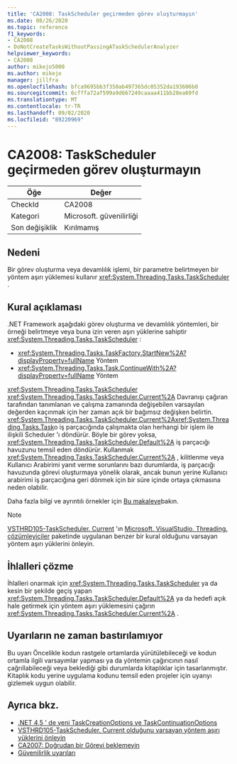 ```yaml
---
title: 'CA2008: TaskScheduler geçirmeden görev oluşturmayın'
ms.date: 08/26/2020
ms.topic: reference
f1_keywords:
- CA2008
- DoNotCreateTasksWithoutPassingATaskSchedulerAnalyzer
helpviewer_keywords:
- CA2008
author: mikejo5000
ms.author: mikejo
manager: jillfra
ms.openlocfilehash: bfca9695bb3f350ab497365dc05352da193606b0
ms.sourcegitcommit: 6cfffa72af599a9d667249caaaa411bb28ea69fd
ms.translationtype: MT
ms.contentlocale: tr-TR
ms.lasthandoff: 09/02/2020
ms.locfileid: "89220969"
---
```

# <a name="ca2008-do-not-create-tasks-without-passing-a-taskscheduler"></a>CA2008: TaskScheduler geçirmeden görev oluşturmayın

|Öğe|Değer|
|-|-|
|CheckId|CA2008|
|Kategori|Microsoft. güvenilirliği|
|Son değişiklik|Kırılmamış|

## <a name="cause"></a>Nedeni

Bir görev oluşturma veya devamlılık işlemi, bir parametre belirtmeyen bir yöntem aşırı yüklemesi kullanır <xref:System.Threading.Tasks.TaskScheduler> .

## <a name="rule-description"></a>Kural açıklaması

.NET Framework aşağıdaki görev oluşturma ve devamlılık yöntemleri, bir örneği belirtmeye veya buna izin veren aşırı yüklerine sahiptir <xref:System.Threading.Tasks.TaskScheduler> :
- <xref:System.Threading.Tasks.TaskFactory.StartNew%2A?displayProperty=fullName> Yöntem 
- <xref:System.Threading.Tasks.Task.ContinueWith%2A?displayProperty=fullName> Yöntem

<xref:System.Threading.Tasks.TaskScheduler> <xref:System.Threading.Tasks.TaskScheduler.Current%2A> Davranışı çağıran tarafından tanımlanan ve çalışma zamanında değişebilen varsayılan değerden kaçınmak için her zaman açık bir bağımsız değişken belirtin. <xref:System.Threading.Tasks.TaskScheduler.Current%2A><xref:System.Threading.Tasks.Task>o iş parçacığında çalışmakta olan herhangi bir işlem ile ilişkili Scheduler 'ı döndürür. Böyle bir görev yoksa, <xref:System.Threading.Tasks.TaskScheduler.Default%2A> iş parçacığı havuzunu temsil eden döndürür. Kullanmak <xref:System.Threading.Tasks.TaskScheduler.Current%2A> , kilitlenme veya Kullanıcı Arabirimi yanıt verme sorunlarını bazı durumlarda, iş parçacığı havuzunda görevi oluşturmaya yönelik olarak, ancak bunun yerine Kullanıcı arabirimi iş parçacığına geri dönmek için bir süre içinde ortaya çıkmasına neden olabilir.

Daha fazla bilgi ve ayrıntılı örnekler için [Bu makaleye](https://devblogs.microsoft.com/pfxteam/new-taskcreationoptions-and-taskcontinuationoptions-in-net-4-5/)bakın.

> [!NOTE]
> [VSTHRD105-TaskScheduler. Current](https://github.com/microsoft/vs-threading/blob/master/doc/analyzers/VSTHRD105.md) 'ın [Microsoft. VisualStudio. Threading. çözümleyiciler](https://www.nuget.org/packages/Microsoft.VisualStudio.Threading.Analyzers) paketinde uygulanan benzer bir kural olduğunu varsayan yöntem aşırı yüklerini önleyin.

## <a name="how-to-fix-violations"></a>İhlalleri çözme

İhlalleri onarmak için <xref:System.Threading.Tasks.TaskScheduler> ya da kesin bir şekilde geçiş yapan <xref:System.Threading.Tasks.TaskScheduler.Default%2A> ya da hedefi açık hale getirmek için yöntem aşırı yüklemesini çağırın <xref:System.Threading.Tasks.TaskScheduler.Current%2A> .

## <a name="when-to-suppress-warnings"></a>Uyarıların ne zaman bastırılamıyor

Bu uyarı Öncelikle kodun rastgele ortamlarda yürütülebileceği ve kodun ortamla ilgili varsayımlar yapması ya da yöntemin çağırıcının nasıl çağrıllabileceği veya beklediği gibi durumlarda kitaplıklar için tasarlanmıştır. Kitaplık kodu yerine uygulama kodunu temsil eden projeler için uyarıyı gizlemek uygun olabilir.

## <a name="see-also"></a>Ayrıca bkz.

- [.NET 4,5 ' de yeni TaskCreationOptions ve TaskContinuationOptions](https://devblogs.microsoft.com/pfxteam/new-taskcreationoptions-and-taskcontinuationoptions-in-net-4-5/)
- [VSTHRD105-TaskScheduler. Current olduğunu varsayan yöntem aşırı yüklerini önleyin](https://github.com/microsoft/vs-threading/blob/master/doc/analyzers/VSTHRD105.md)
- [CA2007: Doğrudan bir Görevi beklemeyin](ca2007.md)
- [Güvenilirlik uyarıları](reliability-warnings.md)
